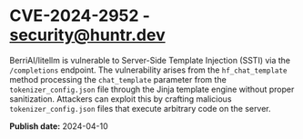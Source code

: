 # CVE-2024-2952 - security@huntr.dev

BerriAI/litellm is vulnerable to Server-Side Template Injection (SSTI) via the `/completions` endpoint. The vulnerability arises from the `hf_chat_template` method processing the `chat_template` parameter from the `tokenizer_config.json` file through the Jinja template engine without proper sanitization. Attackers can exploit this by crafting malicious `tokenizer_config.json` files that execute arbitrary code on the server.

**Publish date:** 2024-04-10

